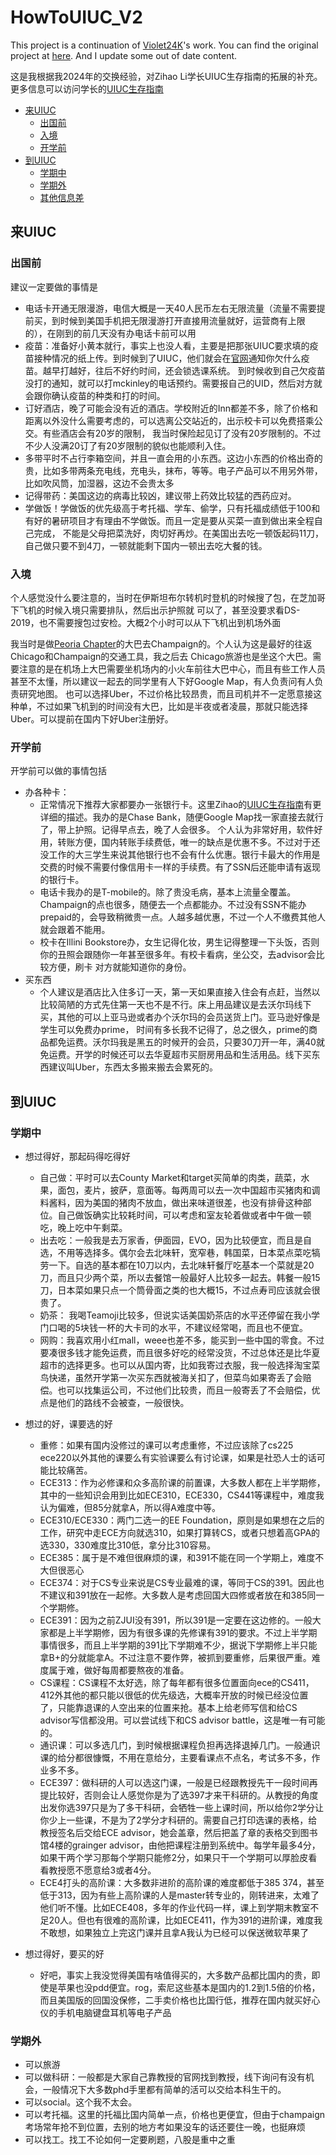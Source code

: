 # HowToUIUC_V2
This project is a continuation of [Violet24K](https://github.com/Violet24K)'s work. You can find the original project at [here](https://github.com/Violet24K/HowToUIUC). And I update some out of date content.

这是我根据我2024年的交换经验，对Zihao Li学长UIUC生存指南的拓展的补充。更多信息可以访问学长的[UIUC生存指南](https://github.com/Violet24K/HowToUIUC)

- [来UIUC](#来UIUC)
  - [出国前](#出国前)
  - [入境](#入境)
  - [开学前](#开学前)
- [到UIUC](#到UIUC)
  - [学期中](#学期中)
  - [学期外](#学期外)
  - [其他信息差](#其他信息差)




## 来UIUC

### 出国前
建议一定要做的事情是
- 电话卡开通无限漫游，电信大概是一天40人民币左右无限流量（流量不需要提前买，到时候到美国手机把无限漫游打开直接用流量就好，运营商有上限的），在刚到的前几天没有办电话卡前可以用
- 疫苗：准备好小黄本就行，事实上也没人看，主要是把那张UIUC要求填的疫苗接种情况的纸上传。到时候到了UIUC，他们就会在[官网](https://mckinley.illinois.edu/)通知你欠什么疫苗。越早打越好，往后不好约时间，还会锁选课系统。
到时候收到自己欠疫苗没打的通知，就可以打mckinley的电话预约。需要报自己的UID，然后对方就会跟你确认疫苗的种类和打的时间。
- 订好酒店，晚了可能会没有近的酒店。学校附近的Inn都差不多，除了价格和距离以外没什么需要考虑的，可以选离公交站近的，出示校卡可以免费搭乘公交。有些酒店会有20岁的限制，
我当时保险起见订了没有20岁限制的。不过不少人没满20订了有20岁限制的貌似也能顺利入住。
- 多带平时不占行李箱空间，并且一直会用的小东西。这边小东西的价格出奇的贵，比如多带两条充电线，充电头，抹布，等等。电子产品可以不用另外带，比如吹风筒，加湿器，这边不会贵太多
- 记得带药：美国这边的病毒比较凶，建议带上药效比较猛的西药应对。
- 学做饭！学做饭的优先级高于考托福、学车、偷学，只有托福成绩低于100和有好的暑研项目才有理由不学做饭。而且一定是要从买菜一直到做出来全程自己完成，
不能是父母把菜洗好，肉切好再炒。在美国出去吃一顿饭起码11刀，自己做只要不到4刀，一顿就能剩下国内一顿出去吃大餐的钱。
### 入境
个人感觉没什么要注意的，当时在伊斯坦布尔转机时登机的时候搜了包，在芝加哥下飞机的时候入境只需要排队，然后出示护照就
可以了，甚至没要求看DS-2019，也不需要搜包过安检。大概2个小时可以从下飞机出到机场外面

我当时是做[Peoria Chapter](https://peoriacharter.com/)的大巴去Champaign的。个人认为这是最好的往返Chicago和Champaign的交通工具，我之后去
Chicago旅游也是坐这个大巴。需要注意的是在机场上大巴需要坐机场内的小火车前往大巴中心，而且有些工作人员甚至不太懂，所以建议一起去的同学里有人下好Google Map，有人负责问有人负责研究地图。
也可以选择Uber，不过价格比较昂贵，而且司机并不一定愿意接这种单，不过如果飞机到的时间没有大巴，比如是半夜或者凌晨，那就只能选择Uber。可以提前在国内下好Uber注册好。

### 开学前
开学前可以做的事情包括
- 办各种卡：
  - 正常情况下推荐大家都要办一张银行卡。这里Zihao的[UIUC生存指南]((https://github.com/Violet24K/HowToUIUC))有更详细的描述。我办的是Chase Bank，随便Google Map找一家直接去就行了，带上护照。记得早点去，晚了人会很多。
个人认为非常好用，软件好用，转账方便，国内转账手续费低，唯一的缺点是优惠不多。不过对于还没工作的大三学生来说其他银行也不会有什么优惠。银行卡最大的作用是交费的时候不需要付像信用卡一样的手续费。有了SSN后还能申请有返现的银行卡。
  - 电话卡我办的是T-mobile的。除了贵没毛病，基本上流量全覆盖。Champaign的点也很多，随便去一个点都能办。不过没有SSN不能办prepaid的，会导致稍微贵一点。人越多越优惠，不过一个人不缴费其他人就会跟着不能用。
  - 校卡在Illini Bookstore办，女生记得化妆，男生记得整理一下头饭，否则你的丑照会跟随你一年甚至很多年。有校卡看病，坐公交，去advisor会比较方便，刷卡
对方就能知道你的身份。
 - 买东西
   - 个人建议是酒店比入住多订一天，第一天如果直接入住会有点赶，当然以比较简陋的方式先住第一天也不是不行。床上用品建议是去沃尔玛线下买，其他的可以上亚马逊或者办个沃尔玛的会员送货上门。亚马逊好像是学生可以免费办prime，
   时间有多长我不记得了，总之很久，prime的商品都免运费。沃尔玛我是黑五的时候开的会员，只要30刀开一年，满40就免运费。开学的时候还可以去华夏超市买厨房用品和生活用品。线下买东西建议叫Uber，东西太多搬来搬去会累死的。
   

## 到UIUC

### 学期中
- 想过得好，那起码得吃得好
  - 自己做：平时可以去County Market和target买简单的肉类，蔬菜，水果，面包，麦片，披萨，意面等。每两周可以去一次中国超市买猪肉和调料酱料，因为美国的猪肉不放血，做出来味道很差，也没有排骨这种部位。自己做饭确实比较耗时间，可以考虑和室友轮着做或者中午做一顿吃，晚上吃中午剩菜。
  - 出去吃：一般我是去万家香，伊面园，EVO，因为比较便宜，而且是自选，不用等选择多。偶尔会去北味轩，宽窄巷，韩国菜，日本菜点菜吃犒劳一下。自选的基本都在10刀以内，去北味轩餐厅吃基本一个菜就是20刀，而且只少两个菜，所以去餐馆一般最好人比较多一起去。韩餐一般15刀，日本菜如果只点一个筒骨面之类的也大概15，不过点寿司应该就会很贵了。
  - 奶茶： 我喝Teamoji比较多，但说实话美国奶茶店的水平还停留在我小学门口喝的5块钱一杯的大卡司的水平，不建议经常喝，而且也不便宜。
  - 网购：我喜欢用小红mall，weee也差不多，能买到一些中国的零食。不过要凑很多钱才能免运费，而且很多好吃的经常没货，不过总体还是比华夏超市的选择更多。也可以从国内寄，比如我寄过衣服，我一般选择淘宝菜鸟快递，虽然开学第一次买东西就被海关扣了，但菜鸟如果寄丢了会赔偿。也可以找集运公司，不过他们比较贵，而且一般寄丢了不会赔偿，优点是他们的路线不会被查，一般很快。
- 想过的好，课要选的好
  - 重修：如果有国内没修过的课可以考虑重修，不过应该除了cs225 ece220以外其他的课要么有实验课要么有讨论课，如果是社恐人士的话可能比较痛苦。 
  - ECE313：作为必修课和众多高阶课的前置课，大多数人都在上半学期修，其中的一些知识会用到比如ECE310，ECE330，CS441等课程中，难度我认为偏难，但85分就拿A，所以得A难度中等。
  - ECE310/ECE330：两门二选一的EE Foundation，原则是如果想在之后的工作，研究中走ECE方向就选310，如果打算转CS，或者只想着高GPA的选330，330难度比310低，拿分比310容易。
  - ECE385：属于是不难但很麻烦的课，和391不能在同一个学期上，难度不大但很恶心
  - ECE374：对于CS专业来说是CS专业最难的课，等同于CS的391。因此也不建议和391放在一起修。大多数人是考虑回国大四修或者放在和385同一个学期修。
  - ECE391：因为之前ZJUI没有391，所以391是一定要在这边修的。一般大家都是上半学期修，因为有很多课的先修课有391的要求。不过上半学期事情很多，而且上半学期的391比下学期难不少，据说下学期修上半只能拿B+的分就能拿A。不过注意不要作弊，被抓到要重修，后果很严重。难度属于难，做好每周都要熬夜的准备。
  - CS课程：CS课程不太好选，除了每年都有很多位置面向ece的CS411，412外其他的都只能以很低的优先级选，大概率开放的时候已经没位置了，只能靠退课的人空出来的位置来抢。基本上给老师写信和给CS advisor写信都没用。可以尝试线下和CS advisor battle，这是唯一有可能的。
  - 通识课：可以多选几门，到时候根据课程负担再选择退掉几门。一般通识课的给分都很慷慨，不用在意给分，主要看课点不点名，考试多不多，作业多不多。
  - ECE397：做科研的人可以选这门课，一般是已经跟教授先干一段时间再提比较好，否则会让人感觉你是为了选397才来干科研的。从教授的角度出发你选397只是为了多干科研，会牺牲一些上课时间，所以给你2学分让你少上一些课，不是为了2学分才科研的。需要自己打印选课的表格，给教授签名后交给ECE advisor，她会盖章，然后把盖了章的表格交到图书馆4楼的grainger advisor，由他把课程注册到系统中。每学年最多4分，如果干两个学习那每个学期只能修2分，如果只干一个学期可以厚脸皮看看教授愿不愿意给3或者4分。
  - ECE4打头的高阶课：大多数非进阶的高阶课的难度都低于385 374，甚至低于313，因为有些上高阶课的人是master转专业的，刚转进来，太难了他们听不懂。比如ECE408，多年的作业代码一样，课上到学期末教室不足20人。但也有很难的高阶课，比如ECE411，作为391的进阶课，难度我不敢想，如果独立上完这门课并且拿A我认为已经可以保送微软苹果了


- 想过得好，要买的好
  - 好吧，事实上我没觉得美国有啥值得买的，大多数产品都比国内的贵，即使是苹果也没pdd便宜。rog，索尼这些基本是国内的1.2到1.5倍的价格，而且美国版的回国没保修，二手卖价格也比国行低，推荐在国内就买好心仪的手机电脑键盘耳机等电子产品

### 学期外
- 可以旅游
- 可以做科研：一般都是大家自己靠教授的官网找到教授，线下询问有没有机会，一般情况下大多数phd手里都有简单的活可以交给本科生干的。
- 可以social。这个我不太会。
- 可以考托福。这里的托福比国内简单一点，价格也更便宜，但由于champaign考场常年抢不到位置，去别的地方考如果没车的话还要住一晚，也挺麻烦
- 可以找工。找工不论如何一定要刷题，八股是重中之重
